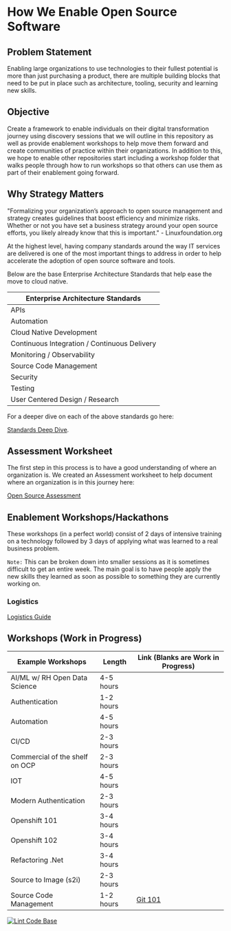 # How We Enable Open Source Software

## Problem Statement

Enabling large organizations to use technologies to their fullest potential is more than just purchasing a product, there are multiple building blocks that need to be put in place such as architecture, tooling, security and learning new skills.

## Objective

Create a framework to enable individuals on their digital transformation journey using discovery sessions that we will outline in this repository as well as provide enablement workshops to help move them forward and create communities of practice within their organizations. In addition to this, we hope to enable other repositories start including a workshop folder that walks people through how to run workshops so that others can use them as part of their enablement going forward.

## Why Strategy Matters

"Formalizing your organization’s approach to open source management and strategy creates guidelines that boost efficiency and minimize risks. Whether or not you have set a business strategy around your open source efforts, you likely already know that this is important." - Linuxfoundation.org

At the highest level, having company standards around the way IT services are delivered is one of the most important things to address in order to help accelerate the adoption of open source software and tools.

Below are the base Enterprise Architecture Standards that help ease the move to cloud native.

| Enterprise Architecture Standards                   |
|-----------------------------------------------------|
| APIs                                                |
| Automation                                          |
| Cloud Native Development                            |
| Continuous Integration / Continuous Delivery        |
| Monitoring / Observability                          |
| Source Code Management                              |
| Security                                            |
| Testing                                             |
| User Centered Design / Research                     |

For a deeper dive on each of the above standards go here:

 [Standards Deep Dive](workshops/how_we_enable/03-Strategy.md).

## Assessment Worksheet

The first step in this process is to have a good understanding of where an organization is.  We created an Assessment worksheet to help document where an organization is in this journey here:

[Open Source Assessment](workshops/how_we_enable/01-Getting_Started.md)

## Enablement Workshops/Hackathons

These workshops (in a perfect world) consist of 2 days of intensive training on a technology followed by 3 days of applying what was learned to a real business problem.

`Note:` This can be broken down into smaller sessions as it is sometimes difficult to get an entire week. The main goal is to have people apply the new skills they learned as soon as possible to something they are currently working on.

### Logistics

[Logistics Guide](workshops/how_we_enable/02-Logistics.md)

## Workshops (Work in Progress)

| Example Workshops              | Length    | Link  (Blanks are Work in Progress)     |
|--------------------------------|-----------|-----------------------------------------|
| AI/ML w/ RH Open Data Science  | 4-5 hours |                                         |
| Authentication                 | 1-2 hours |                                         |
| Automation                     | 4-5 hours |                                         |
| CI/CD                          | 2-3 hours |                                         |
| Commercial of the shelf on OCP | 2-3 hours |                                         |
| IOT                            | 4-5 hours |                                         |
| Modern Authentication          | 2-3 hours |                                         |
| Openshift 101                  | 3-4 hours |                                         |
| Openshift 102                  | 3-4 hours |                                         |
| Refactoring .Net               | 3-4 hours |                                         |
| Source to Image (s2i)          | 2-3 hours |                                         |
| Source Code Management         | 1-2 hours | [Git 101](workshops/git_101/01-init.md) |

[![Lint Code Base](https://github.com/chadhellyea/HowWeEnable/workflows/Lint%20Code%20Base/badge.svg)](https://github.com/chadhellyea/HowWeEnable/actions)
